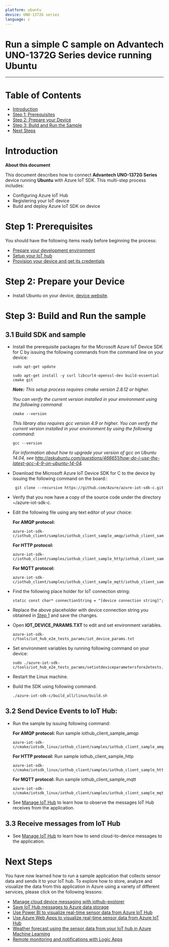 ```yaml
---
platform: ubuntu
device: UNO-1372G series
language: c
---
```


Run a simple C sample on Advantech UNO-1372G Series device running Ubuntu
===
---

# Table of Contents

-   [Introduction](#Introduction)
-   [Step 1: Prerequisites](#Prerequisites)
-   [Step 2: Prepare your Device](#PrepareDevice)
-   [Step 3: Build and Run the Sample](#Build)
-   [Next Steps](#NextSteps)

<a name="Introduction"></a>
# Introduction

**About this document**

This document describes how to connect **Advantech UNO-1372G Series** device running **Ubuntu** with Azure IoT SDK. This multi-step process includes:
-   Configuring Azure IoT Hub
-   Registering your IoT device
-   Build and deploy Azure IoT SDK on device

<a name="Prerequisites"></a>
# Step 1: Prerequisites

You should have the following items ready before beginning the process:

-   [Prepare your development environment][setup-devbox-linux]
-   [Setup your IoT hub][lnk-setup-iot-hub]
-   [Provision your device and get its credentials][lnk-manage-iot-hub]

<a name="PrepareDevice"></a>
# Step 2: Prepare your Device
-   Install Ubuntu on your device, [device website](http://www.advantech.com/products/1-2mlj9a/uno-2272g/mod_2f889619-f9ba-4735-a432-7ac7a08669c4).

<a name="Build"></a>
# Step 3: Build and Run the sample

<a name="Load"></a>
## 3.1 Build SDK and sample

-   Install the prerequisite packages for the Microsoft Azure IoT Device SDK for C by issuing the following commands from the command line on your device:

        sudo apt-get update

        sudo apt-get install -y curl libcurl4-openssl-dev build-essential cmake git
    
    ***Note:*** *This setup process requires cmake version 2.8.12 or higher.* 
    
    *You can verify the current version installed in your environment using the  following command:*

        cmake --version

    *This library also requires gcc version 4.9 or higher. You can verify the current version installed in your environment by using the following command:*
    
        gcc --version 

    *For information about how to upgrade your version of gcc on Ubuntu 14.04, see <http://askubuntu.com/questions/466651/how-do-i-use-the-latest-gcc-4-9-on-ubuntu-14-04>.*

-  Download the Microsoft Azure IoT Device SDK for C to the device by issuing the following command on the board::

        git clone --recursive https://github.com/Azure/azure-iot-sdk-c.git

-  Verify that you now have a copy of the source code under the directory ~/azure-iot-sdk-c.

-   Edit the following file using any text editor of your choice:
  
    **For AMQP protocol:**

        azure-iot-sdk-c/iothub_client/samples/iothub_client_sample_amqp/iothub_client_sample_amqp.c

    **For HTTP protocol:**

        azure-iot-sdk-c/iothub_client/samples/iothub_client_sample_http/iothub_client_sample_http.c
	
    **For MQTT protocol:**
		
        azure-iot-sdk-c/iothub_client/samples/iothub_client_sample_mqtt/iothub_client_sample_mqtt.c

-   Find the following place holder for IoT connection string:

        static const char* connectionString = "[device connection string]";

-   Replace the above placeholder with device connection string you obtained in [Step 1](#Prerequisites) and save the changes.

-   Open **IOT_DEVICE_PARAMS.TXT** to edit and set environment variables.

        azure-iot-sdk-c/tools/iot_hub_e2e_tests_params/iot_device_params.txt

-   Set environment variables by running following command on your device:

        sudo ./azure-iot-sdk-c/tools/iot_hub_e2e_tests_params/setiotdeviceparametersfore2etests.sh

-   Restart the Linux machine.

-   Build the SDK using following command.

        ./azure-iot-sdk-c/build_all/linux/build.sh

## 3.2 Send Device Events to IoT Hub:

-   Run the sample by issuing following command:

    **For AMQP protocol:** Run sample iothub_client_sample_amqp

        azure-iot-sdk-c/cmake/iotsdk_linux/iothub_client/samples/iothub_client_sample_amqp/iothub_client_sample_amqp

    **For HTTP protocol:** Run sample iothub_client_sample_http

        azure-iot-sdk-c/cmake/iotsdk_linux/iothub_client/samples/iothub_client_sample_http/iothub_client_sample_http

 	  **For MQTT protocol:** Run sample iothub_client_sample_mqtt

        azure-iot-sdk-c/cmake/iotsdk_linux/iothub_client/samples/iothub_client_sample_mqtt/iothub_client_sample_mqtt

-   See [Manage IoT Hub][lnk-manage-iot-hub] to learn how to observe the messages IoT Hub receives from the application.

## 3.3 Receive messages from IoT Hub

-   See [Manage IoT Hub][lnk-manage-iot-hub] to learn how to send cloud-to-device messages to the application.
    
<a name="NextSteps"></a>
# Next Steps

You have now learned how to run a sample application that collects sensor data and sends it to your IoT hub. To explore how to store, analyze and visualize the data from this application in Azure using a variety of different services, please click on the following lessons:

-   [Manage cloud device messaging with iothub-explorer]
-   [Save IoT Hub messages to Azure data storage]
-   [Use Power BI to visualize real-time sensor data from Azure IoT Hub]
-   [Use Azure Web Apps to visualize real-time sensor data from Azure IoT Hub]
-   [Weather forecast using the sensor data from your IoT hub in Azure Machine Learning]
-   [Remote monitoring and notifications with Logic Apps]   

[Manage cloud device messaging with iothub-explorer]: https://docs.microsoft.com/en-us/azure/iot-hub/iot-hub-explorer-cloud-device-messaging
[Save IoT Hub messages to Azure data storage]: https://docs.microsoft.com/en-us/azure/iot-hub/iot-hub-store-data-in-azure-table-storage
[Use Power BI to visualize real-time sensor data from Azure IoT Hub]: https://docs.microsoft.com/en-us/azure/iot-hub/iot-hub-live-data-visualization-in-power-bi
[Use Azure Web Apps to visualize real-time sensor data from Azure IoT Hub]: https://docs.microsoft.com/en-us/azure/iot-hub/iot-hub-live-data-visualization-in-web-apps
[Weather forecast using the sensor data from your IoT hub in Azure Machine Learning]: https://docs.microsoft.com/en-us/azure/iot-hub/iot-hub-weather-forecast-machine-learning
[Remote monitoring and notifications with Logic Apps]: https://docs.microsoft.com/en-us/azure/iot-hub/iot-hub-monitoring-notifications-with-azure-logic-apps
[setup-devbox-linux]: https://github.com/Azure/azure-iot-sdk-c/blob/master/doc/devbox_setup.md
[lnk-setup-iot-hub]: ../setup_iothub.md
[lnk-manage-iot-hub]: ../manage_iot_hub.md


